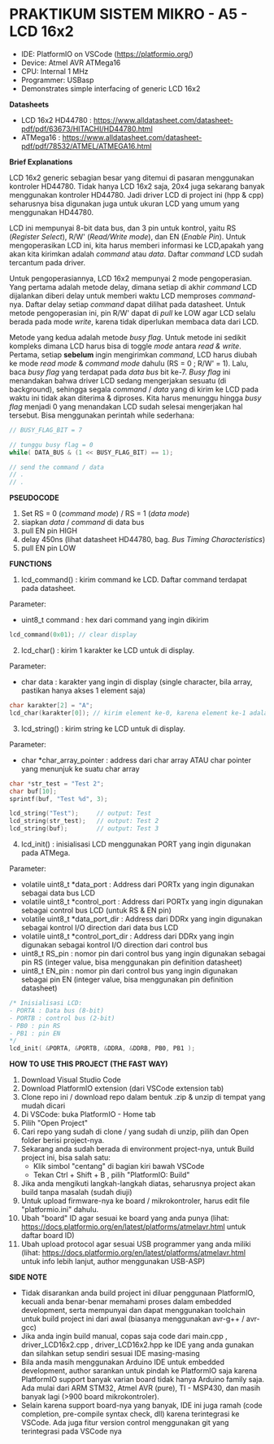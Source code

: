# PRAKTIKUM SISTEM MIKRO - A5 - LCD 16x2

- IDE: PlatformIO on VSCode (https://platformio.org/)
- Device: Atmel AVR ATMega16
- CPU: Internal 1 MHz
- Programmer: USBasp
- Demonstrates simple interfacing of generic LCD 16x2

**Datasheets**
- LCD 16x2 HD44780 : https://www.alldatasheet.com/datasheet-pdf/pdf/63673/HITACHI/HD44780.html
- ATMega16 : https://www.alldatasheet.com/datasheet-pdf/pdf/78532/ATMEL/ATMEGA16.html
    

**Brief Explanations**

LCD 16x2 generic sebagian besar yang ditemui di pasaran menggunakan kontroler HD44780. Tidak hanya LCD 16x2 saja,
20x4 juga sekarang banyak menggunakan kontroler HD44780. Jadi driver LCD di project ini (hpp & cpp) seharusnya
bisa digunakan juga untuk ukuran LCD yang umum yang menggunakan HD44780.

LCD ini mempunyai 8-bit data bus, dan 3 pin untuk kontrol, yaitu RS (*Register Select*), R/W' (*Read/Write mode*),
dan EN (*Enable Pin*). Untuk mengoperasikan LCD ini, kita harus memberi informasi ke LCD,apakah yang akan kita kirimkan
adalah *command* atau *data*. Daftar *command* LCD sudah tercantum pada driver.

Untuk pengoperasiannya, LCD 16x2 mempunyai 2 mode pengoperasian. Yang pertama adalah metode delay, dimana setiap di akhir *command*
LCD dijalankan diberi delay untuk memberi waktu LCD memproses *command*-nya. Daftar delay setiap *command* dapat dilihat pada datasheet.
Untuk metode pengoperasian ini, pin R/W' dapat di *pull* ke LOW agar LCD selalu berada pada mode *write*, karena tidak diperlukan membaca data dari LCD.

Metode yang kedua adalah metode *busy flag*. Untuk metode ini sedikit kompleks dimana LCD harus bisa di toggle *mode* antara *read & write*. Pertama,
setiap **sebelum** ingin mengirimkan *command*, LCD harus diubah ke mode *read mode* & *command mode* dahulu (RS = 0 ; R/W' = 1). 
Lalu, baca *busy flag* yang terdapat pada *data bus* bit ke-7. *Busy flag* ini menandakan bahwa driver LCD sedang mengerjakan sesuatu (di background), sehingga segala
*command* / *data* yang di kirim ke LCD pada waktu ini tidak akan diterima & diproses. Kita harus menunggu hingga *busy flag* menjadi 0 yang menandakan LCD
sudah selesai mengerjakan hal tersebut. Bisa menggunakan perintah while sederhana:
```cpp
// BUSY_FLAG_BIT = 7

// tunggu busy flag = 0
while( DATA_BUS & (1 << BUSY_FLAG_BIT) == 1);

// send the command / data
// .
// .
```

**PSEUDOCODE**
1. Set RS = 0 (*command mode*) / RS = 1 (*data mode*)
2. siapkan *data* / *command* di data bus
3. pull EN pin HIGH
4. delay 450ns (lihat datasheet HD44780, bag. *Bus Timing Characteristics*)
5. pull EN pin LOW

**FUNCTIONS**
1. lcd_command() : kirim command ke LCD. Daftar command terdapat pada datasheet.

Parameter:
- uint8_t command : hex dari command yang ingin dikirim
```cpp
lcd_command(0x01); // clear display
```


2. lcd_char() : kirim 1 karakter ke LCD untuk di display.

Parameter:
- char data : karakter yang ingin di display (single character, bila array, pastikan hanya akses 1 element saja)
```cpp
char karakter[2] = "A";
lcd_char(karakter[0]); // kirim element ke-0, karena element ke-1 adalah NULL byte
```


3. lcd_string() : kirim string ke LCD untuk di display.

Parameter:
- char *char_array_pointer : address dari char array ATAU char pointer yang menunjuk ke suatu char array
```cpp
char *str_test = "Test 2";
char buf[10]; 
sprintf(buf, "Test %d", 3);

lcd_string("Test");     // output: Test
lcd_string(str_test);   // output: Test 2
lcd_string(buf);        // output: Test 3
```


4. lcd_init() : inisialisasi LCD menggunakan PORT yang ingin digunakan pada ATMega.

Parameter:
- volatile uint8_t *data_port : Address dari PORTx yang ingin digunakan sebagai data bus LCD
- volatile uint8_t *control_port : Address dari PORTx yang ingin digunakan sebagai control bus LCD (untuk RS & EN pin)
- volatile uint8_t *data_port_dir : Address dari DDRx yang ingin digunakan sebagai kontrol I/O direction dari data bus LCD
- volatile uint8_t *control_port_dir : Address dari DDRx yang ingin digunakan sebagai kontrol I/O direction dari control bus
- uint8_t RS_pin : nomor pin dari control bus yang ingin digunakan sebagai pin RS (integer value, bisa menggunakan pin definition datasheet)
- uint8_t EN_pin : nomor pin dari control bus yang ingin digunakan sebagai pin EN (integer value, bisa menggunakan pin definition datasheet)
```cpp
/* Inisialisasi LCD:
- PORTA : Data bus (8-bit)
- PORTB : control bus (2-bit)
- PB0 : pin RS
- PB1 : pin EN
*/
lcd_init( &PORTA, &PORTB, &DDRA, &DDRB, PB0, PB1 );
```

**HOW TO USE THIS PROJECT (THE FAST WAY)**
1. Download Visual Studio Code
2. Download PlatformIO extension (dari VSCode extension tab)
3. Clone repo ini / download repo dalam bentuk .zip & unzip di tempat yang mudah dicari
4. Di VSCode: buka PlatformIO - Home tab
5. Pilih "Open Project"
6. Cari repo yang sudah di clone / yang sudah di unzip, pilih dan Open folder berisi project-nya.
7. Sekarang anda sudah berada di environment project-nya, untuk Build project ini, bisa salah satu:
    - Klik simbol "centang" di bagian kiri bawah VSCode
    - Tekan Ctrl + Shift + B , pilih "PlatformIO: Build"
9. Jika anda mengikuti langkah-langkah diatas, seharusnya project akan build tanpa masalah (sudah diuji)
10. Untuk upload firmware-nya ke board / mikrokontroler, harus edit file "platformio.ini" dahulu.
11. Ubah "board" ID agar sesuai ke board yang anda punya (lihat: https://docs.platformio.org/en/latest/platforms/atmelavr.html untuk daftar board ID)
12. Ubah upload protocol agar sesuai USB programmer yang anda miliki (lihat: https://docs.platformio.org/en/latest/platforms/atmelavr.html untuk info lebih lanjut, author menggunakan USB-ASP)

**SIDE NOTE**
- Tidak disarankan anda build project ini diluar penggunaan PlatformIO, kecuali anda benar-benar memahami proses dalam embedded development, serta mempunyai dan dapat menggunakan toolchain untuk build project ini dari awal (biasanya menggunakan avr-g++ / avr-gcc)
- Jika anda ingin build manual, copas saja code dari main.cpp , driver_LCD16x2.cpp , driver_LCD16x2.hpp ke IDE yang anda gunakan dan silahkan setup sendiri sesuai IDE masing-masing
- Bila anda masih menggunakan Arduino IDE untuk embedded development, author sarankan untuk pindah ke PlatformIO saja karena PlatformIO support banyak varian board tidak hanya Arduino family saja. Ada mulai dari ARM STM32, Atmel AVR (pure), TI - MSP430, dan masih banyak lagi (>900 board mikrokontroler). 
- Selain karena support board-nya yang banyak, IDE ini juga ramah (code completion, pre-compile syntax check, dll) karena terintegrasi ke VSCode. Ada juga fitur version control menggunakan git yang terintegrasi pada VSCode nya
